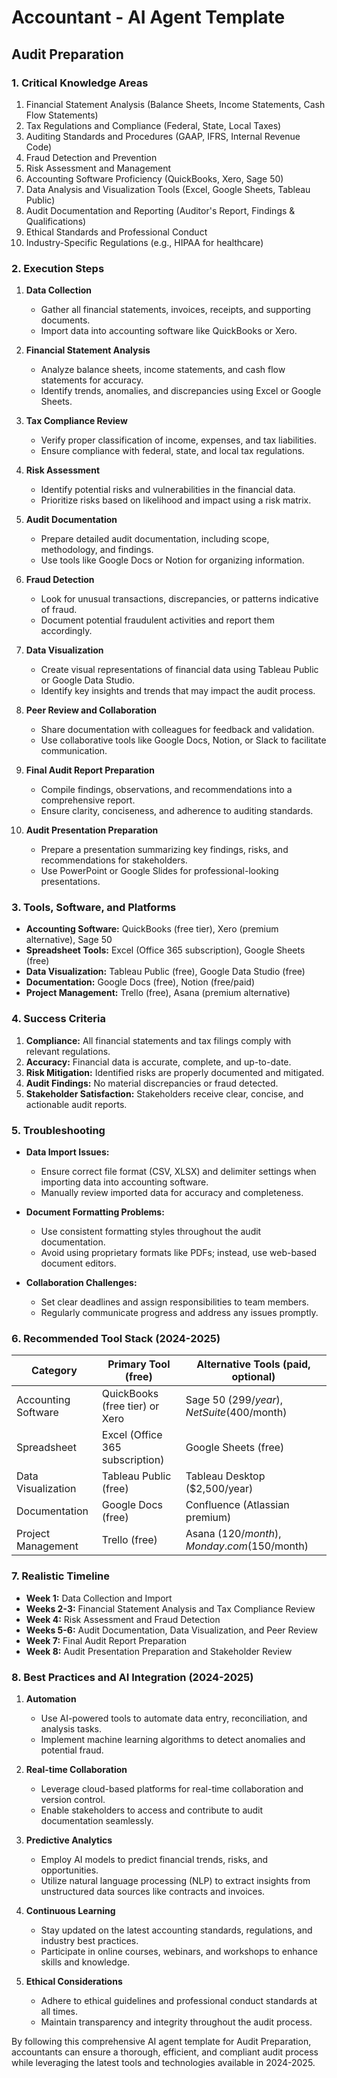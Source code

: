 # Accountant - AI Agent Template

## Audit Preparation

### 1. Critical Knowledge Areas

1. Financial Statement Analysis (Balance Sheets, Income Statements, Cash Flow Statements)
2. Tax Regulations and Compliance (Federal, State, Local Taxes)
3. Auditing Standards and Procedures (GAAP, IFRS, Internal Revenue Code)
4. Fraud Detection and Prevention
5. Risk Assessment and Management
6. Accounting Software Proficiency (QuickBooks, Xero, Sage 50)
7. Data Analysis and Visualization Tools (Excel, Google Sheets, Tableau Public)
8. Audit Documentation and Reporting (Auditor's Report, Findings & Qualifications)
9. Ethical Standards and Professional Conduct
10. Industry-Specific Regulations (e.g., HIPAA for healthcare)

### 2. Execution Steps

1. **Data Collection**
   - Gather all financial statements, invoices, receipts, and supporting documents.
   - Import data into accounting software like QuickBooks or Xero.

2. **Financial Statement Analysis**
   - Analyze balance sheets, income statements, and cash flow statements for accuracy.
   - Identify trends, anomalies, and discrepancies using Excel or Google Sheets.

3. **Tax Compliance Review**
   - Verify proper classification of income, expenses, and tax liabilities.
   - Ensure compliance with federal, state, and local tax regulations.

4. **Risk Assessment**
   - Identify potential risks and vulnerabilities in the financial data.
   - Prioritize risks based on likelihood and impact using a risk matrix.

5. **Audit Documentation**
   - Prepare detailed audit documentation, including scope, methodology, and findings.
   - Use tools like Google Docs or Notion for organizing information.

6. **Fraud Detection**
   - Look for unusual transactions, discrepancies, or patterns indicative of fraud.
   - Document potential fraudulent activities and report them accordingly.

7. **Data Visualization**
   - Create visual representations of financial data using Tableau Public or Google Data Studio.
   - Identify key insights and trends that may impact the audit process.

8. **Peer Review and Collaboration**
   - Share documentation with colleagues for feedback and validation.
   - Use collaborative tools like Google Docs, Notion, or Slack to facilitate communication.

9. **Final Audit Report Preparation**
   - Compile findings, observations, and recommendations into a comprehensive report.
   - Ensure clarity, conciseness, and adherence to auditing standards.

10. **Audit Presentation Preparation**
    - Prepare a presentation summarizing key findings, risks, and recommendations for stakeholders.
    - Use PowerPoint or Google Slides for professional-looking presentations.

### 3. Tools, Software, and Platforms

- **Accounting Software:** QuickBooks (free tier), Xero (premium alternative), Sage 50
- **Spreadsheet Tools:** Excel (Office 365 subscription), Google Sheets (free)
- **Data Visualization:** Tableau Public (free), Google Data Studio (free)
- **Documentation:** Google Docs (free), Notion (free/paid)
- **Project Management:** Trello (free), Asana (premium alternative)

### 4. Success Criteria

1. **Compliance:** All financial statements and tax filings comply with relevant regulations.
2. **Accuracy:** Financial data is accurate, complete, and up-to-date.
3. **Risk Mitigation:** Identified risks are properly documented and mitigated.
4. **Audit Findings:** No material discrepancies or fraud detected.
5. **Stakeholder Satisfaction:** Stakeholders receive clear, concise, and actionable audit reports.

### 5. Troubleshooting

- **Data Import Issues:**
  - Ensure correct file format (CSV, XLSX) and delimiter settings when importing data into accounting software.
  - Manually review imported data for accuracy and completeness.

- **Document Formatting Problems:**
  - Use consistent formatting styles throughout the audit documentation.
  - Avoid using proprietary formats like PDFs; instead, use web-based document editors.

- **Collaboration Challenges:**
  - Set clear deadlines and assign responsibilities to team members.
  - Regularly communicate progress and address any issues promptly.

### 6. Recommended Tool Stack (2024-2025)

| Category | Primary Tool (free) | Alternative Tools (paid, optional) |
|----------|--------------------|------------------------------------|
| Accounting Software | QuickBooks (free tier) or Xero | Sage 50 ($299/year), NetSuite ($400/month) |
| Spreadsheet | Excel (Office 365 subscription) | Google Sheets (free) |
| Data Visualization | Tableau Public (free) | Tableau Desktop ($2,500/year) |
| Documentation | Google Docs (free) | Confluence (Atlassian premium) |
| Project Management | Trello (free) | Asana ($120/month), Monday.com ($150/month) |

### 7. Realistic Timeline

- **Week 1:** Data Collection and Import
- **Weeks 2-3:** Financial Statement Analysis and Tax Compliance Review
- **Week 4:** Risk Assessment and Fraud Detection
- **Weeks 5-6:** Audit Documentation, Data Visualization, and Peer Review
- **Week 7:** Final Audit Report Preparation
- **Week 8:** Audit Presentation Preparation and Stakeholder Review

### 8. Best Practices and AI Integration (2024-2025)

1. **Automation**
   - Use AI-powered tools to automate data entry, reconciliation, and analysis tasks.
   - Implement machine learning algorithms to detect anomalies and potential fraud.

2. **Real-time Collaboration**
   - Leverage cloud-based platforms for real-time collaboration and version control.
   - Enable stakeholders to access and contribute to audit documentation seamlessly.

3. **Predictive Analytics**
   - Employ AI models to predict financial trends, risks, and opportunities.
   - Utilize natural language processing (NLP) to extract insights from unstructured data sources like contracts and invoices.

4. **Continuous Learning**
   - Stay updated on the latest accounting standards, regulations, and industry best practices.
   - Participate in online courses, webinars, and workshops to enhance skills and knowledge.

5. **Ethical Considerations**
   - Adhere to ethical guidelines and professional conduct standards at all times.
   - Maintain transparency and integrity throughout the audit process.

By following this comprehensive AI agent template for Audit Preparation, accountants can ensure a thorough, efficient, and compliant audit process while leveraging the latest tools and technologies available in 2024-2025.

